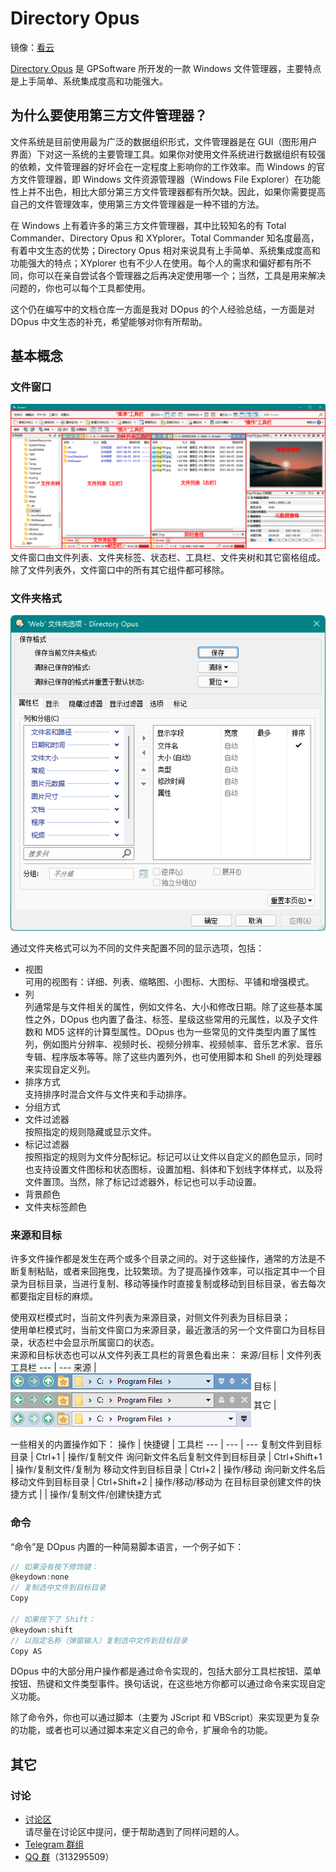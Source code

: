 # Directory Opus
镜像：[看云](https://www.kancloud.cn/chaoses/directory-opus/content)

[Directory Opus](https://www.gpsoft.com.au/) 是 GPSoftware 所开发的一款 Windows 文件管理器，主要特点是上手简单、系统集成度高和功能强大。

## 为什么要使用第三方文件管理器？
文件系统是目前使用最为广泛的数据组织形式，文件管理器是在 GUI（图形用户界面）下对这一系统的主要管理工具。如果你对使用文件系统进行数据组织有较强的依赖，文件管理器的好坏会在一定程度上影响你的工作效率。而 Windows 的官方文件管理器，即 Windows 文件资源管理器（Windows File Explorer）在功能性上并不出色，相比大部分第三方文件管理器都有所欠缺。因此，如果你需要提高自己的文件管理效率，使用第三方文件管理器是一种不错的方法。

在 Windows 上有着许多的第三方文件管理器，其中比较知名的有 Total Commander、Directory Opus 和 XYplorer。Total Commander 知名度最高，有着中文生态的优势；Directory Opus 相对来说具有上手简单、系统集成度高和功能强大的特点；XYplorer 也有不少人在使用。每个人的需求和偏好都有所不同，你可以在亲自尝试各个管理器之后再决定使用哪一个；当然，工具是用来解决问题的，你也可以每个工具都使用。

这个仍在编写中的文档仓库一方面是我对 DOpus 的个人经验总结，一方面是对 DOpus 中文生态的补充，希望能够对你有所帮助。

## 基本概念
### 文件窗口
![](images/文件窗口.png)  
文件窗口由文件列表、文件夹标签、状态栏、工具栏、文件夹树和其它窗格组成。除了文件列表外，文件窗口中的所有其它组件都可移除。

### 文件夹格式
![](images/文件夹选项.png)

通过文件夹格式可以为不同的文件夹配置不同的显示选项，包括：
* 视图  
  可用的视图有：详细、列表、缩略图、小图标、大图标、平铺和增强模式。
* 列  
  列通常是与文件相关的属性，例如文件名、大小和修改日期。除了这些基本属性之外，DOpus 也内置了备注、标签、星级这些常用的元属性，以及子文件数和 MD5 这样的计算型属性。DOpus 也为一些常见的文件类型内置了属性列，例如图片分辨率、视频时长、视频分辨率、视频帧率、音乐艺术家、音乐专辑、程序版本等等。除了这些内置列外，也可使用脚本和 Shell 的列处理器来实现自定义列。
* 排序方式  
  支持排序时混合文件与文件夹和手动排序。
* 分组方式
* 文件过滤器  
  按照指定的规则隐藏或显示文件。
* 标记过滤器  
  按照指定的规则为文件分配标记。标记可以让文件以自定义的颜色显示，同时也支持设置文件图标和状态图标，设置加粗、斜体和下划线字体样式，以及将文件置顶。当然，除了标记过滤器外，标记也可以手动设置。
* 背景颜色
* 文件夹标签颜色

### 来源和目标
许多文件操作都是发生在两个或多个目录之间的。对于这些操作，通常的方法是不断复制粘贴，或者来回拖曳，比较繁琐。为了提高操作效率，可以指定其中一个目录为目标目录，当进行复制、移动等操作时直接复制或移动到目标目录，省去每次都要指定目标的麻烦。

使用双栏模式时，当前文件列表为来源目录，对侧文件列表为目标目录；  
使用单栏模式时，当前文件窗口为来源目录，最近激活的另一个文件窗口为目标目录，状态栏中会显示所属窗口的状态。  
来源和目标状态也可以从文件列表工具栏的背景色看出来：
来源/目标 | 文件列表工具栏
--- | ---
来源 | ![](images/来源和目标%20来源.png)
目标 | ![](images/来源和目标%20目标.png)
其它 | ![](images/来源和目标%20其它.png)

一些相关的内置操作如下：
操作 | 快捷键 | 工具栏
--- | --- | ---
复制文件到目标目录 | Ctrl+1 | 操作/复制文件
询问新文件名后复制文件到目标目录 | Ctrl+Shift+1 | 操作/复制文件/复制为
移动文件到目标目录 | Ctrl+2 | 操作/移动
询问新文件名后移动文件到目标目录 | Ctrl+Shift+2 | 操作/移动/移动为
在目标目录创建文件的快捷方式 | | 操作/复制文件/创建快捷方式

### 命令
“命令”是 DOpus 内置的一种简易脚本语言，一个例子如下：
```c
// 如果没有按下修饰键：
@keydown:none
// 复制选中文件到目标目录
Copy

// 如果按下了 Shift：
@keydown:shift
// 以指定名称（弹窗输入）复制选中文件到目标目录
Copy AS
```
DOpus 中的大部分用户操作都是通过命令实现的，包括大部分工具栏按钮、菜单按钮、热键和文件类型事件。换句话说，在这些地方你都可以通过命令来实现自定义功能。

除了命令外，你也可以通过脚本（主要为 JScript 和 VBScript）来实现更为复杂的功能，或者也可以通过脚本来定义自己的命令，扩展命令的功能。

## 其它
### 讨论
- [讨论区](https://github.com/Chaoses-Ib/DirectoryOpus/discussions)  
  请尽量在讨论区中提问，便于帮助遇到了同样问题的人。
- [Telegram 群组](https://t.me/IbDirectoryOpusGroup)
- [QQ 群](https://jq.qq.com/?_wv=1027&k=8iTFF5J8)（313295509）